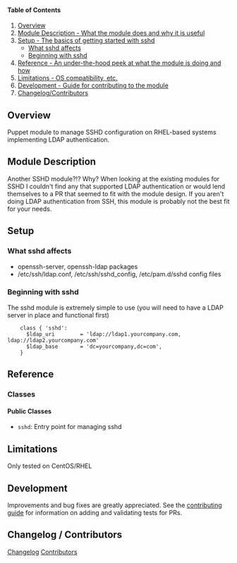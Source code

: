#### Table of Contents

1. [Overview](#overview)
2. [Module Description - What the module does and why it is useful](#module-description)
3. [Setup - The basics of getting started with sshd](#setup)
    * [What sshd affects](#what-sshd-affects)
    * [Beginning with sshd](#beginning-with-sshd)
4. [Reference - An under-the-hood peek at what the module is doing and how](#reference)
5. [Limitations - OS compatibility, etc.](#limitations)
6. [Development - Guide for contributing to the module](#development)
7. [Changelog/Contributors](#changelog-contributors)

## Overview

Puppet module to manage SSHD configuration on RHEL-based systems implementing LDAP authentication.

## Module Description

Another SSHD module?!? Why?  When looking at the existing modules for SSHD I couldn't find any that supported LDAP authentication or
would lend themselves to a PR that seemed to fit with the module design.  If you aren't doing LDAP authentication from SSH, this module
is probably not the best fit for your needs.

## Setup

### What sshd affects

* openssh-server, openssh-ldap packages
* /etc/ssh/ldap.conf, /etc/ssh/sshd_config, /etc/pam.d/sshd config files

### Beginning with sshd

The sshd module is extremely simple to use (you will need to have a LDAP server in place and functional first)

```
    class { 'sshd':
      $ldap_uri        = 'ldap://ldap1.yourcompany.com, ldap://ldap2.yourcompany.com'
      $ldap_base       = 'dc=yourcompany,dc=com',
    }
```


## Reference

### Classes

#### Public Classes

* `sshd`: Entry point for managing sshd

## Limitations

Only tested on CentOS/RHEL

## Development

Improvements and bug fixes are greatly appreciated.  See the [contributing guide](https://github.com/evenup/evenup-sshd/CONTRIBUTING.md) for
information on adding and validating tests for PRs.

## Changelog / Contributors

[Changelog](https://github.com/evenup/evenup-sshd/CHANGELOG)
[Contributors](https://github.com/evenup/evenup-sshd/graphs/contributors)
